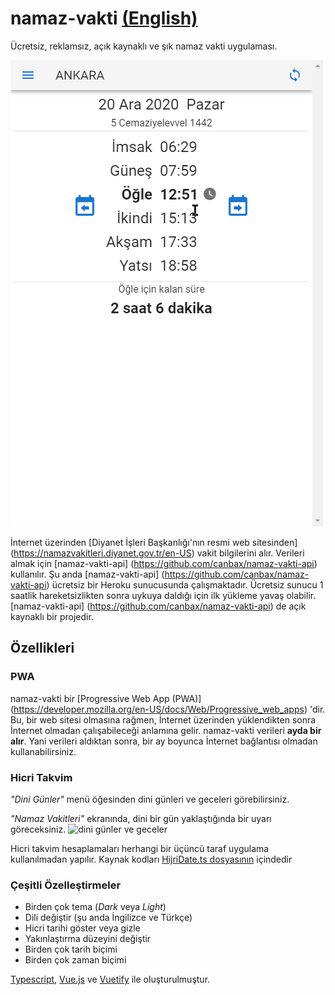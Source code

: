 # namaz-vakti [(English)](README.md) 
Ücretsiz, reklamsız, açık kaynaklı ve şık namaz vakti uygulaması.

<img src = "doc/show-case-tr.gif" title = "dini günler ve geceler" />

İnternet üzerinden [Diyanet İşleri Başkanlığı'nın resmi web sitesinden] (https://namazvakitleri.diyanet.gov.tr/en-US) vakit bilgilerini alır. Verileri almak için [namaz-vakti-api] (https://github.com/canbax/namaz-vakti-api) kullanılır. Şu anda [namaz-vakti-api] (https://github.com/canbax/namaz-vakti-api) ücretsiz bir Heroku sunucusunda çalışmaktadır. Ücretsiz sunucu 1 saatlik hareketsizlikten sonra uykuya daldığı için ilk yükleme yavaş olabilir. [namaz-vakti-api] (https://github.com/canbax/namaz-vakti-api) de açık kaynaklı bir projedir.

## Özellikleri
### PWA
namaz-vakti bir [Progressive Web App (PWA)] (https://developer.mozilla.org/en-US/docs/Web/Progressive_web_apps) 'dir. Bu, bir web sitesi olmasına rağmen, İnternet üzerinden yüklendikten sonra İnternet olmadan çalışabileceği anlamına gelir. namaz-vakti verileri **ayda bir alır**. Yani verileri aldıktan sonra, bir ay boyunca İnternet bağlantısı olmadan kullanabilirsiniz.

### Hicri Takvim
_"Dini Günler"_ menü öğesinden dini günleri ve geceleri görebilirsiniz.

_"Namaz Vakitleri"_ ekranında, dini bir gün yaklaştığında bir uyarı göreceksiniz.
<img src = "doc/alarm-dini-gün.png" title = "dini günler ve geceler" />

Hicri takvim hesaplamaları herhangi bir üçüncü taraf uygulama kullanılmadan yapılır. Kaynak kodları [HijriDate.ts dosyasının](https://github.com/canbax/namaz-vakti/blob/master/src/HijriDate.ts) içindedir 

### Çeşitli Özelleştirmeler
- Birden çok tema (_Dark_ veya _Light_)
- Dili değiştir (şu anda İngilizce ve Türkçe)
- Hicri tarihi göster veya gizle
- Yakınlaştırma düzeyini değiştir
- Birden çok tarih biçimi
- Birden çok zaman biçimi

[Typescript](https://www.typescriptlang.org/), [Vue.js](https://vuejs.org/) ve [Vuetify](https://vuetifyjs.com/en/) ile oluşturulmuştur.